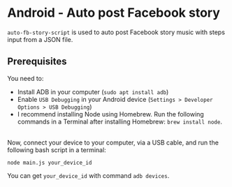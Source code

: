 # Android - Auto post Facebook story
`auto-fb-story-script` is used to auto post Facebook story music with steps input from a JSON file.
## Prerequisites
You need to:
- Install ADB in your computer (`sudo apt install adb`)
- Enable `USB Debugging` in your Android device (`Settings > Developer Options > USB Debugging`)
- I recommend installing Node using Homebrew. Run the following commands in a Terminal after installing Homebrew: `brew install node`.
<br>
Now, connect your device to your computer, via a USB cable, and run the following bash script in a terminal:

```
node main.js your_device_id
```
You can get `your_device_id` with command `adb devices`.
